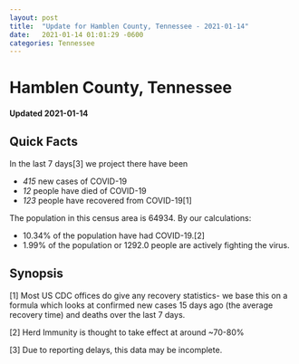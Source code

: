 ```yaml
---
layout: post
title:  "Update for Hamblen County, Tennessee - 2021-01-14"
date:   2021-01-14 01:01:29 -0600
categories: Tennessee
---
```


# Hamblen County, Tennessee
#### Updated 2021-01-14

## Quick Facts

In the last 7 days[3] we project there have been
- *415* new cases of COVID-19
- *12* people have died of COVID-19
- *123* people have recovered from COVID-19[1]

The population in this census area is 64934. By our calculations:
- 10.34% of the population have had COVID-19.[2]
- 1.99% of the population or 1292.0 people are actively fighting the virus.

## Synopsis




[1] Most US CDC offices do give any recovery statistics- we base this on a formula which looks at confirmed new cases
15 days ago (the average recovery time) and deaths over the last 7 days.

[2] Herd Immunity is thought to take effect at around ~70-80%

[3] Due to reporting delays, this data may be incomplete.
 
    